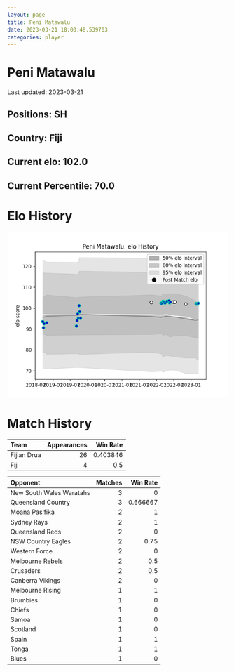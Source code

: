 ```yaml
---  
layout: page  
title: Peni Matawalu  
date: 2023-03-21 18:00:48.539703  
categories: player  
---
```

# Peni Matawalu


Last updated: 2023-03-21
## Positions: SH

## Country: Fiji

## Current elo: 102.0

## Current Percentile: 70.0

# Elo History


![elo history](history_PeniMatawalu.png)
# Match History


| Team        |   Appearances |   Win Rate |
|:------------|--------------:|-----------:|
| Fijian Drua |            26 |   0.403846 |
| Fiji        |             4 |   0.5      |

| Opponent                 |   Matches |   Win Rate |
|:-------------------------|----------:|-----------:|
| New South Wales Waratahs |         3 |   0        |
| Queensland Country       |         3 |   0.666667 |
| Moana Pasifika           |         2 |   1        |
| Sydney Rays              |         2 |   1        |
| Queensland Reds          |         2 |   0        |
| NSW Country Eagles       |         2 |   0.75     |
| Western Force            |         2 |   0        |
| Melbourne Rebels         |         2 |   0.5      |
| Crusaders                |         2 |   0.5      |
| Canberra Vikings         |         2 |   0        |
| Melbourne Rising         |         1 |   1        |
| Brumbies                 |         1 |   0        |
| Chiefs                   |         1 |   0        |
| Samoa                    |         1 |   0        |
| Scotland                 |         1 |   0        |
| Spain                    |         1 |   1        |
| Tonga                    |         1 |   1        |
| Blues                    |         1 |   0        |